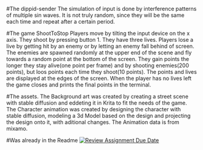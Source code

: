 #The dippid-sender
The simulation of input is done by interference patterns of multiple sin waves. It is not truly random, since they will be the same each time and repeat after a certain period. 

#The game ShootToStop
Players move by tilting the input device on the x axis. 
They shoot by pressing button 1.
They have three lives.
Players lose a live by getting hit by an enemy or by letting an enemy fall behind of screen. The enemies are spawned randomly at the upper end of the scene and fly towards a random point at the bottom of the screen.
They gain points the longer they stay alive(one point per frame) and by shooting enemies(200 points), but loos points each time they shoot(10 points).
The points and lives are displayed at the edges of the screen.
When the player has no lives left the game closes and prints the final points in the terminal.

#The assets.
The Background art was created by creating a street scene with stable diffusion and eddeting it in Krita to fit the needs of the game.
The Character animation was created by designing the character with stable diffusion, modeling a 3d Model based on the design and projecting the design onto it, with aditional changes. The Animation data is from mixamo.




#Was already in the Readme
[![Review Assignment Due Date](https://classroom.github.com/assets/deadline-readme-button-24ddc0f5d75046c5622901739e7c5dd533143b0c8e959d652212380cedb1ea36.svg)](https://classroom.github.com/a/kngN8axl)
